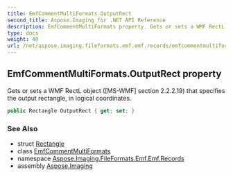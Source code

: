 ```yaml
---
title: EmfCommentMultiFormats.OutputRect
second_title: Aspose.Imaging for .NET API Reference
description: EmfCommentMultiFormats property. Gets or sets a WMF RectL object MSWMF section 2.2.2.19 that specifies the output rectangle in logical coordinates
type: docs
weight: 40
url: /net/aspose.imaging.fileformats.emf.emf.records/emfcommentmultiformats/outputrect/
---
```

## EmfCommentMultiFormats.OutputRect property

Gets or sets a WMF RectL object ([MS-WMF] section 2.2.2.19) that specifies the output rectangle, in logical coordinates.

```csharp
public Rectangle OutputRect { get; set; }
```

### See Also

* struct [Rectangle](../../../aspose.imaging/rectangle/)
* class [EmfCommentMultiFormats](../)
* namespace [Aspose.Imaging.FileFormats.Emf.Emf.Records](../../emfcommentmultiformats/)
* assembly [Aspose.Imaging](../../../)


